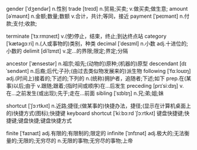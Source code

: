 
gender	[ˈdʒendər]	n.性别
trade	[treɪd]	n.贸易;买卖;	v.做买卖;做生意;
amount	[əˈmaʊnt]	n.金额;数量;数额	v.合计，共计;等同，接近
payment	[ˈpeɪmənt]	n.付款;支付;收款;





terminate	[ˈtɜːrmɪneɪt]	v.(使)停止，结束，终止;到达终点站
category	[ˈkætəɡɔːri]	n.(人或事物的)类别，种类
decimal	[ˈdesɪml]	n.小数	adj.十进位的;小数的
delimit	 [diˈlɪmɪt]	v.定…的界限;限定;界定;分隔




ancestor    [ˈænsestər]     n.祖宗;祖先;(动物的)原种;(机器的)原型
descendant  [dɪˈsendənt]    n.后裔;后代;子孙;(由过去类似物发展来的)派生物
following   [ˈfɑːloʊɪŋ]     adj.(时间上)接着的;下述的;下列的    n.(统称)拥护者，追随者;下述;如下  prep.在(某事)以后;由于    v.跟随;跟着;(指时间或顺序)在…后发生
preceding   [prɪˈsiːdɪŋ]    v.在…之前发生(或出现);先于;走在…前面
sibling     [ˈsɪblɪŋ]       n.兄;弟;姐;妹



shortcut    [ˈʃɔːrtkʌt]     n.近路;捷径;(做某事的)快捷办法，捷径;(显示在计算机桌面上的)快捷方式(图标);快捷键
keyboard shortcut   [ˈkiːbɔːrd ˈʃɔːrtkʌt]   键盘快捷键;快捷键;键盘快捷;键盘快捷方式



finite      [ˈfaɪnaɪt]      adj.有限的;有限制的;限定的
infinite    [ˈɪnfɪnət]      adj.极大的;无法衡量的;无限的;无穷尽的  n.无限的事物;无穷尽的事物;上帝



